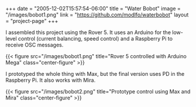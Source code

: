 +++
date = "2005-12-02T15:57:54-06:00"
title = "Water Bobot"
image = "/images/bobot1.png"
link = "https://github.com/modlfo/waterbobot"
layout = "project-page"
+++

I assembled this project using the Rover 5. It uses an Arduino for the low-level control (current balancing, speed control) and a Raspberry Pi to receive OSC messages.

<!--more-->

{{< figure src="/images/bobot1.png" title="Rover 5 controlled with Arduino Mega" class="center-figure" >}}

I prototyped the whole thing with Max, but the final version uses PD in the Raspberry Pi. It also works with Mira.

{{< figure src="/images/bobot2.png" title="Prototype control using Max and Mira" class="center-figure" >}}

